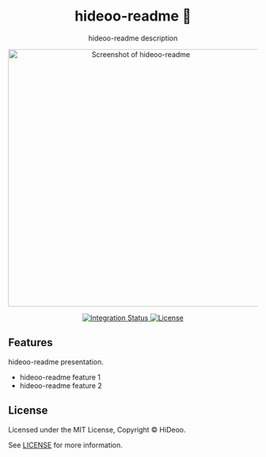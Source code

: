 <div align="center">
  <h1>hideoo-readme 🚧</h1>
  <p>hideoo-readme description</p>
  <p>
    <a href="https://dummyimage.com/520x350/121212/cdc8be.png&text=screenshot" title="Screenshot of hideoo-readme">
      <img alt="Screenshot of hideoo-readme" src="https://dummyimage.com/520x350/121212/cdc8be.png&text=screenshot" width="520" />
    </a>
  </p>
</div>

<div align="center">
  <a href="https://github.com/HiDeoo/hideoo-readme/actions/workflows/integration.yml">
    <img alt="Integration Status" src="https://github.com/HiDeoo/hideoo-readme/actions/workflows/integration.yml/badge.svg" />
  </a>
  <a href="https://github.com/HiDeoo/hideoo-readme/blob/main/LICENSE">
    <img alt="License" src="https://badgen.net/github/license/HiDeoo/hideoo-readme" />
  </a>
  <br />
</div>

## Features

hideoo-readme presentation.

- hideoo-readme feature 1
- hideoo-readme feature 2

## License

Licensed under the MIT License, Copyright © HiDeoo.

See [LICENSE](https://github.com/HiDeoo/hideoo-readme/blob/main/LICENSE) for more information.
